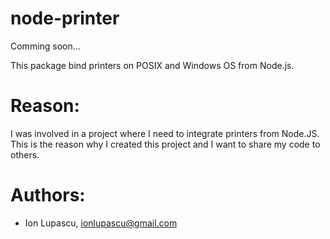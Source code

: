 node-printer
============

Comming soon...

This package bind printers on POSIX and Windows OS from Node.js.

Reason:
============
I was involved in a project where I need to integrate printers from Node.JS. This is the reason why I created this project and I want to share my code to others.

Authors:
============
* Ion Lupascu, ionlupascu@gmail.com